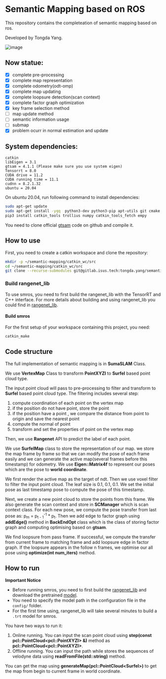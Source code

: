 # Semantic Mapping based on ROS

This repository contains the completeation of semantic mapping based on ros.

Developed by Tongda Yang.

![image](picture/example_gif.gif)

## Now statue:

- [x] complete pre-processing
- [x] complete map representation
- [x] complete  odometry(odt-omp)
- [x] complete map updating
- [x] complete loopsure detection(scan context)
- [x] complete factor graph optimization
- [x] key frame selection method
- [ ] map update method
- [ ] semantic information usage
- [ ] submap
- [x] problem ocurr in normal estimation and update

## System dependencies:

```
catkin
libEigen = 3.1
gtsam = 4.1.1 (Please make sure you use system eigen)
Tensorrt = 8.0
CUDA drive = 11.2
CUDA running time = 11.1
cudnn = 8.2.1.32
ubuntu = 20.04
```

On ubuntu 20.04, run following command to install dependencies:

```bash
sudo apt-get update 
sudo apt-get install -yqq  python3-dev python3-pip apt-utils git cmake libyaml-cpp-dev libopencv-dev python-empy build-essential libgtest-dev libeigen3-dev libboost-all-dev libglew-dev catkin
pip3 install catkin_tools trollius numpy catkin_tools_fetch empy
```

You need to clone official [gtsam](https://github.com/borglab/gtsam) code on github and compile it.

## How to use

First, you need to create a catkin workspace and clone the repository:

```bash
mkdir -p ~/semantic-mapping/catkin_wc/src
cd ~/semantic-mapping/catkin_wc/src
git clone --recurse-submodules git@gitlab.isus.tech:tongda.yang/semantic-mapping.git
```

### Build rangenet_lib

To use smros, you need to first build the rangenet_lib with the TensorRT and C++ interface. 
For more details about building and using rangenet_lib you could find in [rangenet_lib](https://github.com/StephenYang190/rangenet_lib/).

#### Build smros
For the first setup of your workspace containing this project, you need:
  ```bash
catkin_make
  ```

## Code structure

The full implementation of semantic mapping is in **SumaSLAM** Class.

We use **VertexMap** Class to transform **PointXYZI** to **Surfel** based point cloud type.

The input point cloud will pass to pre-processing to filter and transform to **Surfel** based point cloud type. The filtering includes several step:

1. compute coordination of each point on the vertex map
2. if the position do not have point, store the point
3. if the position have a point , we compare the distance from point to origin and save the nearest point
4. compute the normal of point
5. transform and set the properties of point on the vertex map

Then, we use **Rangenet** API to predict the label of each point.

We use **SurfelMap** class to store the representation of our map. we store the map frame by frame so that we can modify the pose of each frame easily and we can generate the active map(several frames before this timestamp) for odometry. We use **Eigen::Matrix4f** to represent our poses which are the pose to **world coordinate**.

We first render the active map as the target of ndt. Then we use voxel filter to filter the input point cloud. The leaf size is 0.1, 0.1, 0.1. We set the initial pose as last timestamp pose to compute the pose of this timestamp. 

Next, we create a new point cloud to store the points from this frame. We also generate the scan context and store in **SCManager** which is scan context class. For each new pose, we compute the pose transfer from last pose as: p<sub>m</sub>  =  p<sub>t - 1</sub><sup>-1</sup>  * p<sub>t</sub>. Then we add edge to factor graph using **addEdge()** method in **BackEndOpt** class which is the class of storing factor graph and computing optimising based on **gtsam**.

We find loopsure from pass frame. If successful, we compute the transfer from current frame to matching frame and add loopsure edge in factor graph. If the loopsure appears in the follow n frames, we optimise our all pose using **optimize(int num_iters)** method.

## How to run

**Important Notice**

- Before running smros, you need to first build the [rangenet_lib](https://github.com/StephenYang190/rangenet_lib/) and download the pretrained [model](https://www.ipb.uni-bonn.de/html/projects/semantic_suma/darknet53.tar.gz).
- You need to specify the model path in the configuration file in the `config/` folder.
- For the first time using, rangenet_lib will take several minutes to build a `.trt` model for smros.

You have two ways to run it:

1. Online running. You can input the scan point cloud using **step(const pcl::PointCloud\<pcl::PointXYZI\> &)** method as **pcl::PointCloud\<pcl::PointXYZI\>**.
2. Offline running. You can input the path while stores the sequences of velodyne data using **readFromFile(std::string)** method.

You can get the map using **generateMap(pcl::PointCloud\<Surfel\>)** to get the map from begin to current frame in world coordinate.
